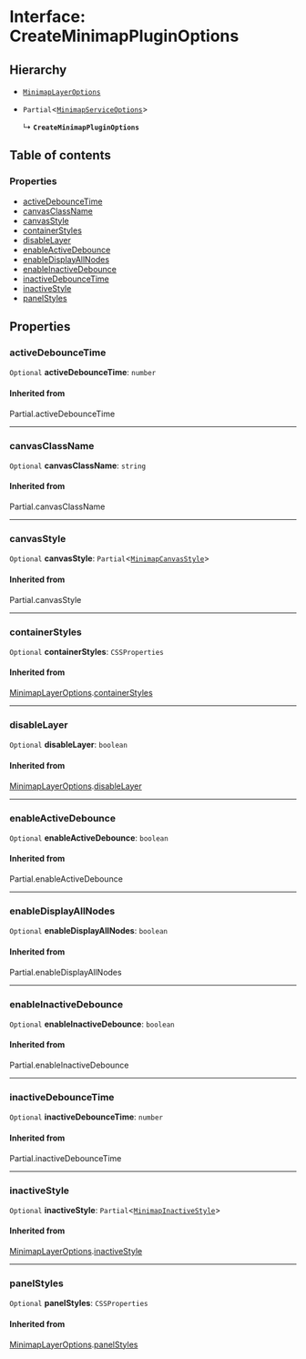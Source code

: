 # Interface: CreateMinimapPluginOptions

## Hierarchy

* [`MinimapLayerOptions`](/auto-docs/minimap-plugin/interfaces/MinimapLayerOptions.md)

* `Partial`<[`MinimapServiceOptions`](/auto-docs/minimap-plugin/interfaces/MinimapServiceOptions.md)>

  ↳ **`CreateMinimapPluginOptions`**

## Table of contents

### Properties

* [activeDebounceTime](/auto-docs/minimap-plugin/interfaces/CreateMinimapPluginOptions.md#activedebouncetime)
* [canvasClassName](/auto-docs/minimap-plugin/interfaces/CreateMinimapPluginOptions.md#canvasclassname)
* [canvasStyle](/auto-docs/minimap-plugin/interfaces/CreateMinimapPluginOptions.md#canvasstyle)
* [containerStyles](/auto-docs/minimap-plugin/interfaces/CreateMinimapPluginOptions.md#containerstyles)
* [disableLayer](/auto-docs/minimap-plugin/interfaces/CreateMinimapPluginOptions.md#disablelayer)
* [enableActiveDebounce](/auto-docs/minimap-plugin/interfaces/CreateMinimapPluginOptions.md#enableactivedebounce)
* [enableDisplayAllNodes](/auto-docs/minimap-plugin/interfaces/CreateMinimapPluginOptions.md#enabledisplayallnodes)
* [enableInactiveDebounce](/auto-docs/minimap-plugin/interfaces/CreateMinimapPluginOptions.md#enableinactivedebounce)
* [inactiveDebounceTime](/auto-docs/minimap-plugin/interfaces/CreateMinimapPluginOptions.md#inactivedebouncetime)
* [inactiveStyle](/auto-docs/minimap-plugin/interfaces/CreateMinimapPluginOptions.md#inactivestyle)
* [panelStyles](/auto-docs/minimap-plugin/interfaces/CreateMinimapPluginOptions.md#panelstyles)

## Properties

### activeDebounceTime

`Optional` **activeDebounceTime**: `number`

#### Inherited from

Partial.activeDebounceTime

***

### canvasClassName

`Optional` **canvasClassName**: `string`

#### Inherited from

Partial.canvasClassName

***

### canvasStyle

`Optional` **canvasStyle**: `Partial`<[`MinimapCanvasStyle`](/auto-docs/minimap-plugin/interfaces/MinimapCanvasStyle.md)>

#### Inherited from

Partial.canvasStyle

***

### containerStyles

`Optional` **containerStyles**: `CSSProperties`

#### Inherited from

[MinimapLayerOptions](/auto-docs/minimap-plugin/interfaces/MinimapLayerOptions.md).[containerStyles](/auto-docs/minimap-plugin/interfaces/MinimapLayerOptions.md#containerstyles)

***

### disableLayer

`Optional` **disableLayer**: `boolean`

#### Inherited from

[MinimapLayerOptions](/auto-docs/minimap-plugin/interfaces/MinimapLayerOptions.md).[disableLayer](/auto-docs/minimap-plugin/interfaces/MinimapLayerOptions.md#disablelayer)

***

### enableActiveDebounce

`Optional` **enableActiveDebounce**: `boolean`

#### Inherited from

Partial.enableActiveDebounce

***

### enableDisplayAllNodes

`Optional` **enableDisplayAllNodes**: `boolean`

#### Inherited from

Partial.enableDisplayAllNodes

***

### enableInactiveDebounce

`Optional` **enableInactiveDebounce**: `boolean`

#### Inherited from

Partial.enableInactiveDebounce

***

### inactiveDebounceTime

`Optional` **inactiveDebounceTime**: `number`

#### Inherited from

Partial.inactiveDebounceTime

***

### inactiveStyle

`Optional` **inactiveStyle**: `Partial`<[`MinimapInactiveStyle`](/auto-docs/minimap-plugin/interfaces/MinimapInactiveStyle.md)>

#### Inherited from

[MinimapLayerOptions](/auto-docs/minimap-plugin/interfaces/MinimapLayerOptions.md).[inactiveStyle](/auto-docs/minimap-plugin/interfaces/MinimapLayerOptions.md#inactivestyle)

***

### panelStyles

`Optional` **panelStyles**: `CSSProperties`

#### Inherited from

[MinimapLayerOptions](/auto-docs/minimap-plugin/interfaces/MinimapLayerOptions.md).[panelStyles](/auto-docs/minimap-plugin/interfaces/MinimapLayerOptions.md#panelstyles)
